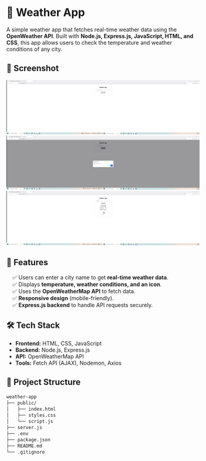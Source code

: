# 📌 Weather App

A simple weather app that fetches real-time weather data using the **OpenWeather API**. Built with **Node.js, Express.js, JavaScript, HTML, and CSS**, this app allows users to check the temperature and weather conditions of any city.

## 📸 Screenshot

![Weather App Screenshot](screenshots/image.png)
![Example 1](screenshots/image-1.png)
![Example 2](screenshots/image-2.png)

## :rocket: Features
&nbsp;&nbsp;&nbsp;&nbsp;&#9989; Users can enter a city name to get **real-time weather data**.  
&nbsp;&nbsp;&nbsp;&nbsp;&#9989; Displays **temperature, weather conditions, and an icon**.  
&nbsp;&nbsp;&nbsp;&nbsp;&#9989; Uses the **OpenWeatherMap API** to fetch data.  
&nbsp;&nbsp;&nbsp;&nbsp;&#9989; **Responsive design** (mobile-friendly).  
&nbsp;&nbsp;&nbsp;&nbsp;&#9989; **Express.js backend** to handle API requests securely.   

## 🛠 Tech Stack
* **Frontend:** HTML, CSS, JavaScript  
* **Backend:** Node.js, Express.js  
* **API:** OpenWeatherMap API
* **Tools:** Fetch API (AJAX), Nodemon, Axios  

## 📁 Project Structure

```plaintext
weather-app
├── public/
│   ├── index.html
│   ├── styles.css
│   └── script.js
├── server.js
├── .env
├── package.json
├── README.md
└── .gitignore
```
